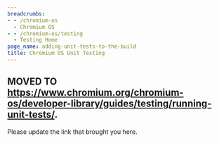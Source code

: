 ```yaml
---
breadcrumbs:
- - /chromium-os
  - Chromium OS
- - /chromium-os/testing
  - Testing Home
page_name: adding-unit-tests-to-the-build
title: Chromium OS Unit Testing
---
```


## MOVED TO <https://www.chromium.org/chromium-os/developer-library/guides/testing/running-unit-tests/>.

Please update the link that brought you here.
